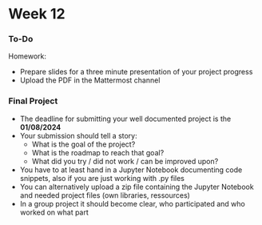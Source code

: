 # Week 12

### To-Do

Homework:

* Prepare slides for a three minute presentation of your project progress
* Upload the PDF in the Mattermost channel

### Final Project

* The deadline for submitting your well documented project is the **01/08/2024**
* Your submission should tell a story:
  * What is the goal of the project?
  * What is the roadmap to reach that goal?
  * What did you try / did not work / can be improved upon?
* You have to at least hand in a Jupyter Notebook documenting code snippets, also if you are just working with .py files
* You can alternatively upload a zip file containing the Jupyter Notebook and needed project files (own libraries, ressources)&#x20;
* In a group project it should become clear, who participated and who worked on what part

